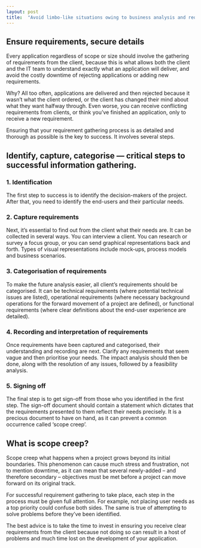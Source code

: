 ```yaml
---
layout: post
title:  "Avoid limbo-like situations owing to business analysis and requirements gathering"
---
```


## Ensure requirements, secure details
Every application regardless of scope or size should involve the gathering of requirements from the client, because this is what allows both the client and the IT team to understand exactly what an application will deliver, and avoid the costly downtime of rejecting applications or adding new requirements.

Why? All too often, applications are delivered and then rejected because it wasn’t what the client ordered, or the client has changed their mind about what they want halfway through. Even worse, you can receive conflicting requirements from clients, or think you’ve finished an application, only to receive a new requirement.

Ensuring that your requirement gathering process is as detailed and thorough as possible is the key to success. It involves several steps.

## Identify, capture, categorise — critical steps to successful information gathering.
### 1. Identification

The first step to success is to identify the decision-makers of the project. After that, you need to identify the end-users and their particular needs.

### 2. Capture requirements

Next, it’s essential to find out from the client what their needs are. It can be collected in several ways. You can interview a client. You can research or survey a focus group, or you can send graphical representations back and forth. Types of visual representations include mock-ups, process models and business scenarios.

### 3. Categorisation of requirements

To make the future analysis easier, all client’s requirements should be categorised. It can be technical requirements (where potential technical issues are listed), operational requirements (where necessary background operations for the forward movement of a project are defined), or functional requirements (where clear definitions about the end-user experience are detailed).

### 4. Recording and interpretation of requirements

Once requirements have been captured and categorised, their understanding and recording are next. Clarify any requirements that seem vague and then prioritise your needs. The impact analysis should then be done, along with the resolution of any issues, followed by a feasibility analysis.

### 5. Signing off

The final step is to get sign-off from those who you identified in the first step. The sign-off document should contain a statement which dictates that the requirements presented to them reflect their needs precisely. It is a precious document to have on hand, as it can prevent a common occurrence called ‘scope creep’.

## What is scope creep?
Scope creep what happens when a project grows beyond its initial boundaries. This phenomenon can cause much stress and frustration, not to mention downtime, as it can mean that several newly-added – and therefore secondary – objectives must be met before a project can move forward on its original track.

For successful requirement gathering to take place, each step in the process must be given full attention. For example, not placing user needs as a top priority could confuse both sides. The same is true of attempting to solve problems before they’ve been identified.

The best advice is to take the time to invest in ensuring you receive clear requirements from the client because not doing so can result in a host of problems and much time lost on the development of your application.
